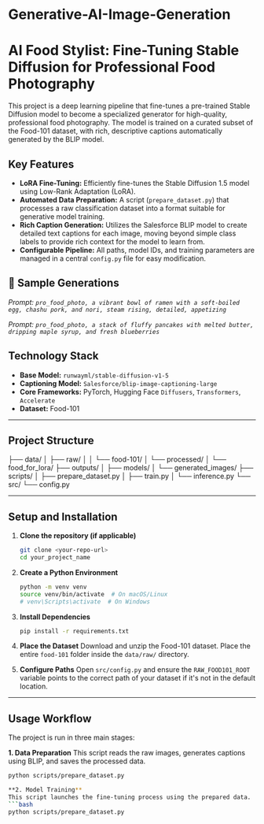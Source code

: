 # Generative-AI-Image-Generation

# AI Food Stylist: Fine-Tuning Stable Diffusion for Professional Food Photography

This project is a deep learning pipeline that fine-tunes a pre-trained Stable Diffusion model to become a specialized generator for high-quality, professional food photography. The model is trained on a curated subset of the Food-101 dataset, with rich, descriptive captions automatically generated by the BLIP model.

##  Key Features

* **LoRA Fine-Tuning:** Efficiently fine-tunes the Stable Diffusion 1.5 model using Low-Rank Adaptation (LoRA).
* **Automated Data Preparation:** A script (`prepare_dataset.py`) that processes a raw classification dataset into a format suitable for generative model training.
* **Rich Caption Generation:** Utilizes the Salesforce BLIP model to create detailed text captions for each image, moving beyond simple class labels to provide rich context for the model to learn from.
* **Configurable Pipeline:** All paths, model IDs, and training parameters are managed in a central `config.py` file for easy modification.

## 🍔 Sample Generations

*Prompt: `pro_food_photo, a vibrant bowl of ramen with a soft-boiled egg, chashu pork, and nori, steam rising, detailed, appetizing`*


*Prompt: `pro_food_photo, a stack of fluffy pancakes with melted butter, dripping maple syrup, and fresh blueberries`*


## Technology Stack

* **Base Model:** `runwayml/stable-diffusion-v1-5`
* **Captioning Model:** `Salesforce/blip-image-captioning-large`
* **Core Frameworks:** PyTorch, Hugging Face `Diffusers`, `Transformers`, `Accelerate`
* **Dataset:** Food-101

---

## Project Structure

├── data/
│   ├── raw/
│   │   └── food-101/
│   └── processed/
│       └── food_for_lora/
├── outputs/
│   ├── models/
│   └── generated_images/
├── scripts/
│   ├── prepare_dataset.py
│   ├── train.py
│   └── inference.py
└── src/
└── config.py

---

## Setup and Installation

1.  **Clone the repository (if applicable)**
    ```bash
    git clone <your-repo-url>
    cd your_project_name
    ```

2.  **Create a Python Environment**
    ```bash
    python -m venv venv
    source venv/bin/activate  # On macOS/Linux
    # venv\Scripts\activate  # On Windows
    ```

3.  **Install Dependencies**
    ```bash
    pip install -r requirements.txt
    ```

4.  **Place the Dataset**
    Download and unzip the Food-101 dataset. Place the entire `food-101` folder inside the `data/raw/` directory.

5.  **Configure Paths**
    Open `src/config.py` and ensure the `RAW_FOOD101_ROOT` variable points to the correct path of your dataset if it's not in the default location.

---

## Usage Workflow

The project is run in three main stages:

**1. Data Preparation**
This script reads the raw images, generates captions using BLIP, and saves the processed data.
```bash
python scripts/prepare_dataset.py

**2. Model Training**
This script launches the fine-tuning process using the prepared data.
```bash
python scripts/prepare_dataset.py
